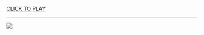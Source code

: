 
<a href="https://premium76.site?title=snake_clash_game&ref=12M">CLICK TO PLAY</a></h3>
<hr>

<a href="https://premium76.site?title=snake_clash_game&ref=12M"><img src="https://clearcache.store/games.png"></a>



